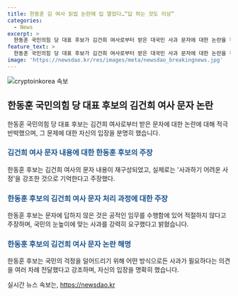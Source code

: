 ```yaml
---
title: 한동훈 김 여사 읽씹 논란에 입 열었다…“답 하는 것도 이상”
categories:
  - News
excerpt: >
  한동훈 국민의힘 당 대표 후보가 김건희 여사로부터 받은 대국민 사과 문자에 대한 논란을 적극 반박하며, 사과하기 어려운 상황이었다는 주장을 펼치고 있다. 이에 대해 국민들의 눈높이에 맞는 사과를 요구했으며, 공적인 임무를 수행함에 있어 적절하지 않았다고 주장했다. 또한, 윤석열 대통령과의 정치적 목표를 강조하며, 국민의 걱정을 덜어드리기 위한 사과의 필요성을 강조했다.
feature_text: >
  한동훈 국민의힘 당 대표 후보가 김건희 여사로부터 받은 대국민 사과 문자에 대한 논란을 적극 반박하며, 사과하기 어려운 상황이었다는 주장을 펼치고 있다. 이에 대해 국민들의 눈높이에 맞는 사과를 요구했으며, 공적인 임무를 수행함에 있어 적절하지 않았다고 주장했다. 또한, 윤석열 대통령과의 정치적 목표를 강조하며, 국민의 걱정을 덜어드리기 위한 사과의 필요성을 강조했다.
image: 'https://newsdao.kr/res/images/meta/newsdao_breakingnews.jpg'
---
```


<p><img src="https://newsdao.kr/res/images/meta/newsdao_breakingnews.jpg" alt="cryptoinkorea 속보" /></p>

<h2 data-ke-size="size26">한동훈 국민의힘 당 대표 후보의 김건희 여사 문자 논란</h2>

<p data-ke-size="size16">한동훈 국민의힘 당 대표 후보는 김건희 여사로부터 받은 문자에 대한 논란에 대해 적극 반박했으며, 그 문제에 대한 자신의 입장을 분명히 했습니다.</p>

<h3><b><span style="color: #1a5490;">김건희 여사 문자 내용에 대한 한동훈 후보의 주장</span></b></h3>

<p data-ke-size="size16">한동훈 후보는 김건희 여사의 문자 내용이 재구성되었고, 실제로는 '사과하기 어려운 사정'을 강조한 것으로 기억한다고 주장했다.</p>

<h3><b><span style="color: #1a5490;">한동훈 후보의 김건희 여사 문자 처리 과정에 대한 주장</span></b></h3>

<p data-ke-size="size16">한동훈 후보는 문자에 답하지 않은 것은 공적인 임무를 수행함에 있어 적절하지 않다고 주장하며, 국민의 눈높이에 맞는 사과를 강력히 요구했다고 밝혔습니다.</p>

<h3><b><span style="color: #1a5490;">한동훈 후보의 김건희 여사 문자 논란 해명</span></b></h3>

<p data-ke-size="size16">한동훈 후보는 국민의 걱정을 덜어드리기 위해 어떤 방식으로든 사과가 필요하다는 의견을 여러 차례 전달했다고 강조하며, 자신의 입장을 명확히 했습니다.</p>
실시간 뉴스 속보는, <a href="https://newsdao.kr" rel="dofollow">https://newsdao.kr</a>


